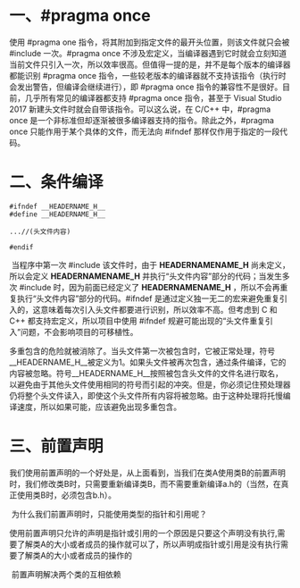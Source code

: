 # 一、#pragma once 

使用 #pragma one 指令，将其附加到指定文件的最开头位置，则该文件就只会被 #include 一次。#pragma once 不涉及宏定义，当编译器遇到它时就会立刻知道当前文件只引入一次，所以效率很高。但值得一提的是，并不是每个版本的编译器都能识别 #pragma once 指令，一些较老版本的编译器就不支持该指令（执行时会发出警告，但编译会继续进行），即 #pragma once 指令的兼容性不是很好。目前，几乎所有常见的编译器都支持 #pragma once 指令，甚至于 Visual Studio 2017 新建头文件时就会自带该指令。可以这么说，在 C/C++ 中，#pragma once 是一个非标准但却逐渐被很多编译器支持的指令。除此之外，#pragma once 只能作用于某个具体的文件，而无法向 #ifndef 那样仅作用于指定的一段代码。

# 二、条件编译

```
#ifndef __HEADERNAME_H__
#define __HEADERNAME_H__

...//(头文件内容)

#endif
```

​		当程序中第一次 #include 该文件时，由于 __HEADERNAMENAME_H__ 尚未定义，所以会定义 __HEADERNAMENAME_H__ 并执行“头文件内容”部分的代码；当发生多次 #include 时，因为前面已经定义了 __HEADERNAMENAME_H__ ，所以不会再重复执行“头文件内容”部分的代码。#ifndef 是通过定义独一无二的宏来避免重复引入的，这意味着每次引入头文件都要进行识别，所以效率不高。但考虑到 C 和 C++ 都支持宏定义，所以项目中使用 #ifndef 规避可能出现的“头文件重复引入”问题，不会影响项目的可移植性。

​		多重包含的危险就被消除了。当头文件第一次被包含时，它被正常处理，符号__HEADERNAME_H__被定义为1。如果头文件被再次包含，通过条件编译，它的内容被忽略。符号__HEADERNAME_H__按照被包含头文件的文件名进行取名，以避免由于其他头文件使用相同的符号而引起的冲突。但是，你必须记住预处理器仍将整个头文件读入，即使这个头文件所有内容将被忽略。由于这种处理将托慢编译速度，所以如果可能，应该避免出现多重包含。

# 三、前置声明

​		我们使用前置声明的一个好处是，从上面看到，当我们在类A使用类B的前置声明时，我们修改类B时，只需要重新编译类B，而不需要重新编译a.h的（当然，在真正使用类B时，必须包含b.h）。

​		为什么我们前置声明时，只能使用类型的指针和引用呢？

​		使用前置声明只允许的声明是指针或引用的一个原因是只要这个声明没有执行,需要了解类A的大小或者成员的操作就可以了，所以声明成指针或引用是没有执行需要了解类A的大小或者成员的操作的

​		 前置声明解决两个类的互相依赖
